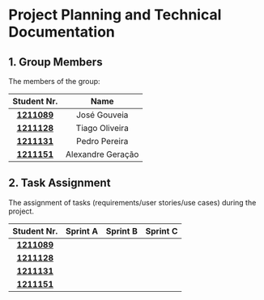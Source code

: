 # Project Planning and Technical Documentation

## 1. Group Members

The members of the group:

|           Student Nr.            |       Name        |
|:--------------------------------:|:-----------------:|
| **[1211089](1211089/readme.md)** |   José Gouveia    |
| **[1211128](1211128/readme.md)** |  Tiago Oliveira   |
| **[1211131](1211131/readme.md)** |   Pedro Pereira   |
| **[1211151](1211151/readme.md)** | Alexandre Geração |



## 2. Task Assignment

The assignment of tasks (requirements/user stories/use cases) during the project.

|           Student Nr.            | Sprint A | Sprint B | Sprint C |
|:--------------------------------:|:--------:|:--------:|:--------:|
| **[1211089](1211089/readme.md)** |          |          |          |
| **[1211128](1211128/readme.md)** |          |          |          |
| **[1211131](1211131/readme.md)** |          |          |          |
| **[1211151](1211151/readme.md)** |          |          |          |
